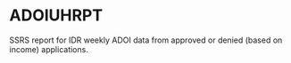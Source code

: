 # ADOIUHRPT
SSRS report for IDR weekly ADOI data from approved or denied (based on income) applications.
